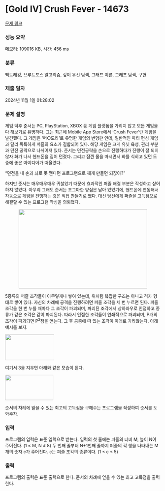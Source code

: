 # [Gold IV] Crush Fever - 14673 

[문제 링크](https://www.acmicpc.net/problem/14673) 

### 성능 요약

메모리: 109016 KB, 시간: 456 ms

### 분류

백트래킹, 브루트포스 알고리즘, 깊이 우선 탐색, 그래프 이론, 그래프 탐색, 구현

### 제출 일자

2024년 11월 1일 01:28:02

### 문제 설명

<p>게임 덕후 준서는 PC, PlayStation, XBOX 등 게임 플랫폼을 가리지 않고 모든 게임을 다 해보기로 유명하다. 그는 최근에 Mobile App Store에서 ‘Crush Fever’란 게임을 발견했다. 그 게임은 ‘퍼○도라’로 유명한 게임의 변형판 인데, 일반적인 파티 편성 게임과 달리 독특하게 퍼즐의 요소가 결합되어 있다. 해당 게임은 크게 유닛 육성, 관리 부분과 던전 공략으로 나뉘어져 있다. 준서는 던전공략을 손으로 진행하다가 진행이 잘 되지 않자 화가 나서 핸드폰을 집어 던졌다. 그리고 잠깐 물을 마시면서 화를 식히고 있던 도중에 좋은 아이디어가 떠올랐다.</p>

<p>“던전을 내 손과 뇌로 못 깬다면 프로그램으로 깨게 만들면 되잖아?”</p>

<p>하지만 준서는 매우매우매우 귀찮았기 때문에 효과적인 퍼즐 해결 부분은 작성하고 싶어 하지 않았다. 아무리 그래도 준서는 조그마한 양심은 남아 있었기에, 핸드폰에 연동해서 자동으로 게임을 진행하는 것은 직접 만들기로 했다. 대신 당신에게 퍼즐을 고득점으로 해결할 수 있는 프로그램 작성을 의뢰했다.</p>

<p style="text-align: center;"><img alt="" src="https://onlinejudgeimages.s3-ap-northeast-1.amazonaws.com/problem/14672/1.png" style="height:258px; width:417px"></p>

<p>5종류의 퍼즐 조각들이 아무렇게나 쌓여 있는데, 위처럼 복잡한 구조는 아니고 격자 형태로 쌓여 있다. 자신의 차례에 공격을 진행하려면 퍼즐 조각을 세 번 누르면 된다. 퍼즐 조각을 한 번 누를 때마다 그 조각이 파괴되며, 파괴된 조각에서 상하좌우로 인접하고 종류가 같은 조각은 같이 파괴된다. 따라서 인접한 조각들이 연쇄적으로 파괴되며, P개의 조각이 파괴되면 P<sup>2</sup>점을 얻는다. 그 후 공중에 떠 있는 조각이 아래로 가라앉는다. 아래 예시를 보자.</p>

<p><img alt="" src="https://onlinejudgeimages.s3-ap-northeast-1.amazonaws.com/problem/14672/2.png" style="height:84px; width:159px"></p>

<p>여기서 3을 지우면 아래와 같은 모습이 된다.</p>

<p><img alt="" src="https://onlinejudgeimages.s3-ap-northeast-1.amazonaws.com/problem/14672/3.png" style="height:82px; width:156px"></p>

<p>준서의 차례에 얻을 수 있는 최고의 고득점을 구해주는 프로그램을 작성하여 준서를 도와주자.</p>

### 입력 

 <p>프로그램의 입력은 표준 입력으로 받는다. 입력의 첫 줄에는 퍼즐의 너비 M, 높이 N이 주어진다. (1 ≤ M, N ≤ 8) 두 번째 줄부터 N+1번째 줄까지 퍼즐의 각 행을 나타내는 M개의 숫자 c가 주어진다. c는 퍼즐 조각의 종류이다. (1 ≤ c ≤ 5) </p>

### 출력 

 <p>프로그램의 출력은 표준 출력으로 한다. 준서의 차례에 얻을 수 있는 최고 고득점을 출력한다.</p>

